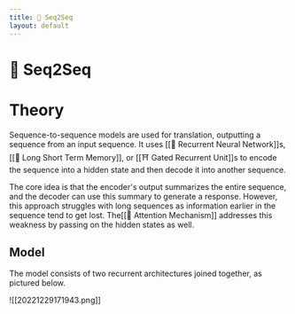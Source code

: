 ```yaml
---
title: 🧵 Seq2Seq
layout: default
---
```


# 🧵 Seq2Seq

# Theory
Sequence-to-sequence models are used for translation, outputting a sequence from an input sequence. It uses [[💬 Recurrent Neural Network]]s, [[🎥 Long Short Term Memory]], or [[⛩️ Gated Recurrent Unit]]s to encode the sequence into a hidden state and then decode it into another sequence.

The core idea is that the encoder's output summarizes the entire sequence, and the decoder can use this summary to generate a response. However, this approach struggles with long sequences as information earlier in the sequence tend to get lost. The[[🚨 Attention Mechanism]] addresses this weakness by passing on the hidden states as well.

## Model
The model consists of two recurrent architectures joined together, as pictured below.

![[20221229171943.png]]